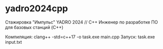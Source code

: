 # yadro2024cpp

Стажировка "Импульс" YADRO 2024 // С++
Инженер по разработке ПО для базовых станций (C++)

Компиляция:
clang++ -std=c++17 -o task.exe main.cpp
Запуск:
task.exe input.txt
